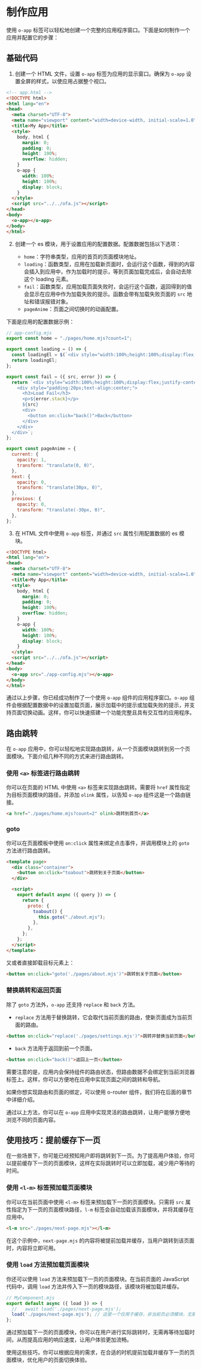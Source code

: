 # 制作应用

使用 `o-app` 标签可以轻松地创建一个完整的应用程序窗口。下面是如何制作一个应用并配置它的步骤：

## 基础代码

1. 创建一个 HTML 文件，设置 `o-app` 标签为应用的显示窗口。确保为 `o-app` 设置全屏的样式，以使应用占据整个视口。

```html
<!-- app.html -->
<!DOCTYPE html>
<html lang="en">
<head>
  <meta charset="UTF-8">
  <meta name="viewport" content="width=device-width, initial-scale=1.0">
  <title>My App</title>
  <style>
    body, html {
      margin: 0;
      padding: 0;
      height: 100%;
      overflow: hidden;
    }
    o-app {
      width: 100%;
      height: 100%;
      display: block;
    }
  </style>
  <script src="../../ofa.js"></script>
</head>
<body>
  <o-app></o-app>
</body>
</html>
```

2. 创建一个 es 模块，用于设置应用的配置数据。配置数据包括以下选项：

   - `home`：字符串类型，应用的首页的页面模块地址。
   - `loading`：函数类型，应用在加载新页面时，会运行这个函数，得到的内容会插入到应用中，作为加载时的提示，等到页面加载完成后，会自动去除这个 loading 元素。
   - `fail`：函数类型，应用加载页面失败时，会运行这个函数，返回得到的值会显示在应用中作为加载失败的提示。函数会带有加载失败页面的 `src` 地址和错误报错对象。
   - `pageAnime`：页面之间切换时的动画配置。

下面是应用的配置数据示例：

```javascript
// app-config.mjs
export const home = "./pages/home.mjs?count=1";

export const loading = () => {
  const loadingEl = $(`<div style="width:100%;height:100%;display:flex;justify-content:center;align-items:center;word-break:break-all;">Loading</div>`);
  return loadingEl;
};

export const fail = ({ src, error }) => {
  return `<div style="width:100%;height:100%;display:flex;justify-content:center;align-items:center;word-break:break-all;" data-testid="error-container">
    <div style="padding:20px;text-align:center;">
      <h3>Load Fail</h3> 
      <p>${error.stack}</p>
      ${src}
      <div>
        <button on:click="back()">Back</button>
      </div>
    </div>
  </div>`;
};

export const pageAnime = {
  current: {
    opacity: 1,
    transform: "translate(0, 0)",
  },
  next: {
    opacity: 0,
    transform: "translate(30px, 0)",
  },
  previous: {
    opacity: 0,
    transform: "translate(-30px, 0)",
  },
};
```

3. 在 HTML 文件中使用 `o-app` 标签，并通过 `src` 属性引用配置数据的 es 模块。

```html
<!DOCTYPE html>
<html lang="en">
<head>
  <meta charset="UTF-8">
  <meta name="viewport" content="width=device-width, initial-scale=1.0">
  <title>My App</title>
  <style>
    body, html {
      margin: 0;
      padding: 0;
      height: 100%;
      overflow: hidden;
    }
    o-app {
      width: 100%;
      height: 100%;
      display: block;
    }
  </style>
  <script src="../../ofa.js"></script>
</head>
<body>
  <o-app src="./app-config.mjs"></o-app>
</body>
</html>
```

通过以上步骤，你已经成功制作了一个使用 `o-app` 组件的应用程序窗口。`o-app` 组件会根据配置数据中的设置加载页面，展示加载中的提示或加载失败的提示，并支持页面切换动画。这样，你可以快速搭建一个功能完整且具有交互性的应用程序。

## 路由跳转

在 `o-app` 应用中，你可以轻松地实现路由跳转，从一个页面模块跳转到另一个页面模块。下面介绍几种不同的方式来进行路由跳转。

### 使用 `<a>` 标签进行路由跳转

你可以在页面的 HTML 中使用 `<a>` 标签来实现路由跳转。需要将 `href` 属性指定为目标页面模块的路径，并添加 `olink` 属性，以告知 `o-app` 组件这是一个路由链接。

```html
<a href="./pages/home.mjs?count=2" olink>跳转到首页</a>
```

### goto

你可以在页面模板中使用 `on:click` 属性来绑定点击事件，并调用模块上的 `goto` 方法进行路由跳转。

```html
<template page>
  <div class="container">
    <button on:click="toabout">跳转到关于页面</button>
  </div>

  <script>
    export default async ({ query }) => {
      return {
        proto: {
          toabout() {
            this.goto("./about.mjs");
          },
        },
      };
    };
  </script>
</template>
```

又或者直接卸载目标元素上：

```html
<button on:click="goto('./pages/about.mjs')">跳转到关于页面</button>
```

### 替换跳转和返回页面

除了 `goto` 方法外，`o-app` 还支持 `replace` 和 `back` 方法。

- `replace` 方法用于替换跳转，它会取代当前页面的路由，使新页面成为当前页面的路由。

```html
<button on:click="replace('./pages/settings.mjs')">跳转并替换当前页面</button>
```

- `back` 方法用于返回到前一个页面。

```html
<button on:click="back()">返回上一页</button>
```

需要注意的是，应用内会保持组件的路由状态，但路由数据不会绑定到当前浏览器标签上。这样，你可以方便地在应用中实现页面之间的跳转和导航。

如果你想实现路由和页面的绑定，可以使用 o-router 组件，我们将在后面的章节中详细介绍。

通过以上方法，你可以在 `o-app` 应用中实现灵活的路由跳转，让用户能够方便地浏览不同的页面内容。

## 使用技巧：提前缓存下一页

在一些场景下，你可能已经预知用户即将跳转到下一页。为了提高用户体验，你可以提前缓存下一页的页面模块，这样在实际跳转时可以立即加载，减少用户等待的时间。

### 使用 `<l-m>` 标签预加载页面模块

你可以在当前页面中使用 `<l-m>` 标签来预加载下一页的页面模块。只需将 `src` 属性指定为下一页的页面模块路径，`l-m` 标签会自动加载该页面模块，并将其缓存在应用中。

```html
<l-m src="./pages/next-page.mjs"></l-m>
```

在这个示例中，`next-page.mjs` 的内容将被提前加载并缓存，当用户跳转到该页面时，内容将立即可用。

### 使用 `load` 方法预加载页面模块

你还可以使用 `load` 方法来预加载下一页的页面模块。在当前页面的 JavaScript 代码中，调用 `load` 方法并传入下一页的模块路径，该模块将被加载并缓存。

```javascript
// MyComponent.mjs
export default async ({ load }) => {
  //   await load('./pages/next-page.mjs');
  load('./pages/next-page.mjs'); // 这是一个仅用于缓存，非当前页必须模块，无需添加 await
};
```

通过预加载下一页的页面模块，你可以在用户进行实际跳转时，无需再等待加载时间，从而提高应用的响应速度，让用户体验更加流畅。

使用这些技巧，你可以根据应用的需求，在合适的时机提前加载并缓存下一页的页面模块，优化用户的页面切换体验。